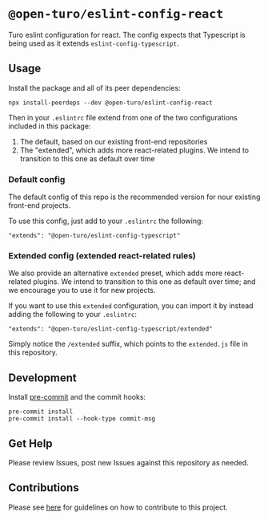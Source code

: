 # `@open-turo/eslint-config-react`

Turo eslint configuration for react. The config expects that Typescript is being used as it extends
`eslint-config-typescript`.

## Usage

Install the package and all of its peer dependencies:

```shell
npx install-peerdeps --dev @open-turo/eslint-config-react
```

Then in your `.eslintrc` file extend from one of the two configurations included in this package:

1. The default, based on our existing front-end repositories
2. The "extended", which adds more react-related plugins. We intend to transition to this one as default over time

### Default config

The default config of this repo is the recommended version for nour existing front-end projects.

To use this config, just add to your `.eslintrc` the following:

```
"extends": "@open-turo/eslint-config-typescript"
```

### Extended config (extended react-related rules)

We also provide an alternative `extended` preset, which adds more react-related plugins.
We intend to transition to this one as default over time; and we encourage you to use it for new projects.

If you want to use this `extended` configuration, you can import it by instead adding the following to your `.eslintrc`:

```
"extends": "@open-turo/eslint-config-typescript/extended"
```

Simply notice the `/extended` suffix, which points to the `extended.js` file in this repository.

## Development

Install [pre-commit](https://pre-commit.com/) and the commit hooks:

```shell
pre-commit install
pre-commit install --hook-type commit-msg
```

## Get Help

Please review Issues, post new Issues against this repository as needed.

## Contributions

Please see [here](https://github.com/open-turo/contributions) for guidelines on how to contribute to this project.
